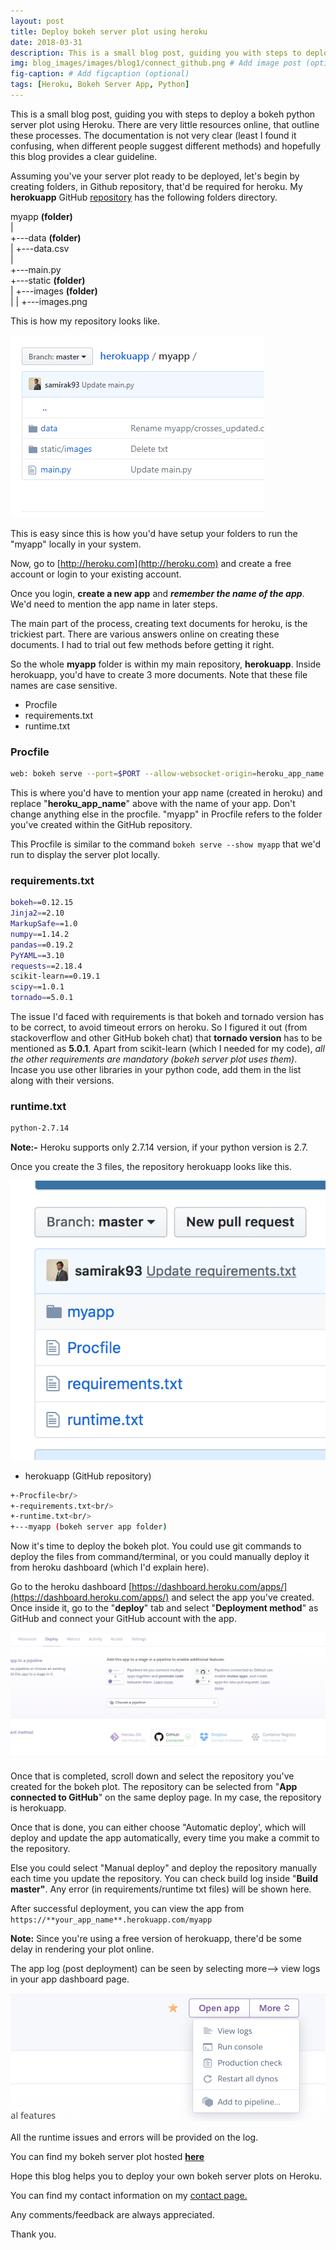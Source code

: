 ```yaml
---
layout: post
title: Deploy bokeh server plot using heroku
date: 2018-03-31
description: This is a small blog post, guiding you with steps to deploy a bokeh python server plot using Heroku.
img: blog_images/images/blog1/connect_github.png # Add image post (optional)
fig-caption: # Add figcaption (optional)
tags: [Heroku, Bokeh Server App, Python]
---
```


This is a small blog post, guiding you with steps to deploy a bokeh python server plot using Heroku. There are very little resources online, that outline these processes. The documentation is not very clear (least I found it confusing, when different people suggest different methods) and hopefully this blog provides a clear guideline.

Assuming you've your server plot ready to be deployed, let's begin by creating folders, in Github repository, that'd be required for heroku. My **herokuapp** GitHub [repository](https://github.com/samirak93/herokuapp) has the following folders directory.

myapp **(folder)**<br/>
   |<br/>
   +---data **(folder)**<br/>
   |    +---data.csv<br/>
   |<br/>
   +---main.py<br/>
   +---static **(folder)**<br/>
   |    +---images **(folder)**<br/>
   |    |    +---images.png<br/>

This is how my repository looks like.

![alt text](https://raw.githubusercontent.com/samirak93/blog/master/assets/img/blog_images/images/blog1/repo.PNG)

This is easy since this is how you'd have setup your folders to run the "myapp" locally in your system.

Now, go to [http://heroku.com](http://heroku.com) and create a free account or login to your existing account. 

Once you login, **create a new app** and ***remember the name of the app***. We'd need to mention the app name in later steps. 


The main part of the process, creating text documents for heroku, is the trickiest part. There are various answers online on creating these documents. I had to trial out few methods before getting it right. 

So the whole **myapp** folder is within my main repository, **herokuapp**. Inside herokuapp, you'd have to create 3 more documents. Note that these file names are case sensitive.

- Procfile
- requirements.txt
- runtime.txt
  
### Procfile

```sh
web: bokeh serve --port=$PORT --allow-websocket-origin=heroku_app_name.herokuapp.com --address=0.0.0.0 --use-xheaders myapp
```

This is where you'd have to mention your app name (created in heroku) and replace "**heroku_app_name**" above with the name of your app. Don't change anything else in the procfile. "myapp" in Procfile refers to the folder you've created within the GitHub repository.

This Procfile is similar to the command `bokeh serve --show myapp` that we'd run to display the server plot locally.

### requirements.txt

```sh
bokeh==0.12.15
Jinja2==2.10
MarkupSafe==1.0
numpy==1.14.2
pandas==0.19.2
PyYAML==3.10
requests==2.18.4
scikit-learn==0.19.1
scipy==1.0.1
tornado==5.0.1
```

The issue I'd faced with requirements is that bokeh and tornado version has to be correct, to avoid timeout errors on heroku. So I figured it out (from stackoverflow and other GitHub bokeh chat) that **tornado version** has to be mentioned as **5.0.1**. Apart from scikit-learn (which I needed for my code), *all the other requirements are mandatory (bokeh server plot uses them)*. Incase you use other libraries in your python code, add them in the list along with their versions.  

### runtime.txt

```sh
python-2.7.14
```

**Note:-** Heroku supports only 2.7.14 version, if your python version is 2.7.

Once you create the 3 files, the repository herokuapp looks like this.

![herokuapp repository](https://raw.githubusercontent.com/samirak93/blog/master/assets/img/blog_images/images/blog1/herokuapp.png)

- herokuapp (GitHub repository)

```sh
+-Procfile<br/>
+-requirements.txt<br/>
+-runtime.txt<br/>
+---myapp (bokeh server app folder)
```

Now it's time to deploy the bokeh plot. You could use git commands to deploy the files from command/terminal, or you could manually deploy it from heroku dashboard (which I'd explain here).

Go to the heroku dashboard [https://dashboard.heroku.com/apps/](https://dashboard.heroku.com/apps/) and select the app you've created. Once inside it, go to the "**deploy**" tab and select "**Deployment method**" as GitHub and connect your GitHub account with the app.

![GitHub Connect](https://raw.githubusercontent.com/samirak93/blog/master/assets/img/blog_images/images/blog1/connect_github.png)

Once that is completed, scroll down and select the repository you've created for the bokeh plot. The repository can be selected from "**App connected to GitHub**" on the same deploy page. In my case, the repository is herokuapp.

Once that is done, you can either choose "Automatic deploy', which will deploy and update the app automatically, every time you make a commit to the repository.

Else you could select "Manual deploy" and deploy the repository manually each time you update the repository.
You can check build log inside "**Build **master**"**. Any error (in requirements/runtime txt files) will be shown here.

After successful deployment, you can view the app from  `https://**your_app_name**.herokuapp.com/myapp`

**Note:** Since you're using a free version of herokuapp, there'd be some delay in rendering your plot online.

The app log (post deployment) can be seen by selecting more--> view logs in your app dashboard page.

![app log](https://raw.githubusercontent.com/samirak93/blog/master/assets/img/blog_images/images/blog1/app_log.png)

All the runtime issues and errors will be provided on the log.

You can find my bokeh server plot hosted [**here**](https://cross-locations.herokuapp.com/myapp)

Hope this blog helps you to deploy your own bokeh server plots on Heroku.

You can find my contact information on my <a href="https://samirak93.github.io/analytics/pages/contact.html">contact page.</a>

Any comments/feedback are always appreciated.

Thank you.
